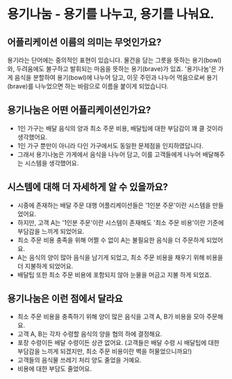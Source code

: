 # 용기나눔 - 용기를 나누고, 용기를 나눠요.

## 어플리케이션 이름의 의미는 무엇인가요?
용기라는 단어에는 중의적인 표현이 있습니다. 물건을 담는 그릇을 뜻하는 용기(bowl)와, 두려움에도 불구하고 발휘되는 마음을 뜻하는 용기(brave)가 있죠. '용기나눔'은 가게 음식을 분할하여 용기(bowl)에 나누어 담고, 이웃 주민과 나누어 먹음으로써 용기(brave)를 나누었으면 하는 바람으로 이름을 붙이게 되었습니다.

## 용기나눔은 어떤 어플리케이션인가요?
* 1인 가구는 배달 음식의 양과 최소 주문 비용, 배달팁에 대한 부담감이 꽤 클 것이라 생각했어요.
* 1인 가구 뿐만이 아니라 다인 가구에서도 동일한 문제점을 인지하였답니다.
* 그래서 용기나눔은 가게에서 음식을 나누어 담고, 이를 고객들에게 나누어 배달해주는 시스템을 생각했어요.

## 시스템에 대해 더 자세하게 알 수 있을까요?
* 시중에 존재하는 배달 주문 대행 어플리케이션들은 '1인분 주문'이란 시스템을 만들었어요.
* 하지만, 고객 A는 '1인분 주문'이란 시스템이 존재해도 '최소 주문 비용'이란 기준에 부담감을 느끼게 되었어요.
* 최소 주문 비용 충족을 위해 어쩔 수 없이 A는 불필요한 음식을 더 주문하게 되었어요.
* A는 음식의 양이 많아 음식을 남기게 되었고, 최소 주문 비용을 채우기 위해 비용을 더 지불하게 되었어요.
* 배달팁 또한 최소 주문 비용에 포함되지 않아 눈물을 머금고 지불 하게 되었죠.

## 용기나눔은 이런 점에서 달라요
* 최소 주문 비용을 충족하기 위해 양이 많은 음식을 고객 A, B가 비용을 모아 주문해요.
* 고객 A, B는 각자 수령할 음식의 양을 협의 하에 결정해요.
* 포장 수령이든 배달 수령이든 상관 없어요. (고객들은 배달 수령 시 배달팁에 대한 부담감을 느끼게 되겠지만, 최소 주문 비용이란 벽을 허물었으니까요!)
* 고객들의 음식물 쓰레기 처리 양도 줄었을 거예요.
* 비용에 대한 부담도 줄었어요.
